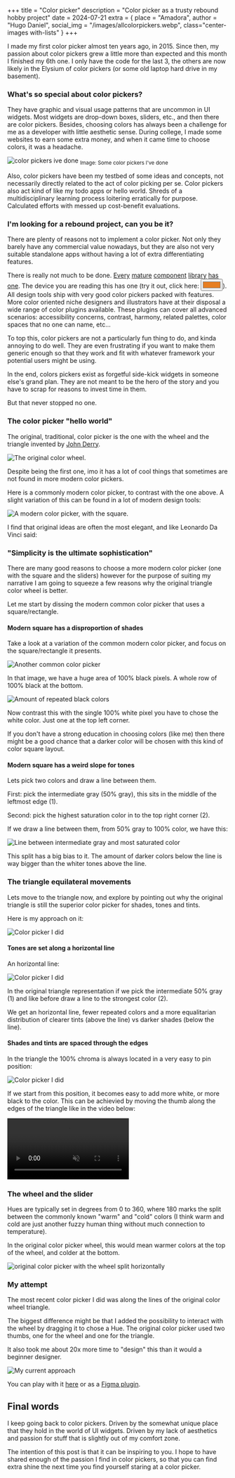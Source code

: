 +++
title = "Color picker"
description = "Color picker as a trusty rebound hobby project"
date = 2024-07-21
extra = { place = "Amadora", author = "Hugo Daniel", social_img = "/images/allcolorpickers.webp", class="center-images with-lists" }
+++

I made my first color picker almost ten years ago, in 2015. Since then, my passion about color pickers grew a little more than expected and this month I finished my 6th one. I only have the code for the last 3, the others are now likely in the Elysium of color pickers (or some old laptop hard drive in my basement).

### What's so special about color pickers?

They have graphic and visual usage patterns that are uncommon in UI widgets. Most widgets are drop-down boxes, sliders, etc., and then there are color pickers. Besides, choosing colors has always been a challenge for me as a developer with little aesthetic sense. During college, I made some websites to earn some extra money, and when it came time to choose colors, it was a headache.

![color pickers ive done](/images/allcolorpickers.webp "Some color pickers i've done")
<sub>Image: Some color pickers I've done</sub>

Also, color pickers have been my testbed of some ideas and concepts, not necessarily directly related to the act of color picking per se. Color pickers also act kind of like my todo apps or hello world.
Shreds of a multidisciplinary learning process loitering erratically for purpose. Calculated efforts with messed up cost-benefit evaluations.

### I'm looking for a rebound project, can you be it? 

There are plenty of reasons not to implement a color picker. Not only they barely have any commercial value nowadays, but they are also not very suitable standalone apps without having a lot of extra differentiating features.

There is really not much to be done. [Every](https://react-spectrum.adobe.com/react-spectrum/ColorPicker.html) [mature](https://ant.design/components/color-picker) [component](https://developer.microsoft.com/en-us/fluentui#/controls/web/colorpicker) [library](https://react-bootstrap.netlify.app/docs/forms/form-control/#color) [has](https://mui.com/material-ui/customization/color/#picking-colors) [one](https://mantine.dev/core/color-picker/). The device you are reading this has one (try it out, click here: <input type="color" value="#E67E22" />). All design tools ship with very good color pickers packed with features.
More color oriented niche designers and illustrators have at their disposal a wide range of color plugins available. These plugins can cover all advanced scenarios: accessibility concerns, contrast, harmony, related palettes, color spaces that no one can name, etc...

To top this, color pickers are not a particularly fun thing to do, and kinda annoying to do well. They are even frustrating if you want to make them generic enough so that they work and fit with whatever framework your potential users might be using.

In the end, colors pickers exist as forgetful side-kick widgets in someone else's grand plan. They are not meant to be the hero of the story and you have to scrap for reasons to invest time in them. 

But that never stopped no one.

### The color picker "hello world" 

The original, traditional, color picker is the one with the wheel and the triangle invented by [John Derry](https://www.pixlart.com/pixlart/2018/12/11/color-wheel-keeps-on-turnin).

![The original color wheel.](/images/fractal_design_painter_software.png "Fractal Design Painter 3.0. Image from https://winworldpc.com/product/fractal-design-painter/30")

Despite being the first one, imo it has a lot of cool things that sometimes are not found in more modern color pickers.

Here is a commonly modern color picker, to contrast with the one above. A slight variation of this can be found in a lot of modern design tools:

![A modern color picker, with the square.](/images/colorpicker1.png)  

I find that original ideas are often the most elegant, and like Leonardo Da Vinci said:

### "Simplicity is the ultimate sophistication" 

There are many good reasons to choose a more modern color picker (one with the square and the sliders) however for the purpose of suiting my narrative I am going to squeeze a few reasons why the original triangle color wheel is better. 

Let me start by dissing the modern common color picker that uses a square/rectangle.

#### Modern square has a disproportion of shades

Take a look at a variation of the common modern color picker, and focus on the square/rectangle it presents. 

![Another common color picker](/images/colorpicker2.png)  

In that image, we have a huge area of 100% black pixels. A whole row of 100% black at the bottom. 

![Amount of repeated black colors](/images/colorpicker2a.png)

Now contrast this with the single 100% white pixel you have to chose the white color. Just one at the top left corner.

If you don't have a strong education in choosing colors (like me) then there might be a good chance that a darker color will be chosen with this kind of color square layout.  

#### Modern square has a weird slope for tones

Lets pick two colors and draw a line between them.

First: pick the intermediate gray (50% gray), this sits in the middle of the leftmost edge (1).

Second: pick the highest saturation color in to the top right corner (2).

If we draw a line between them, from 50% gray to 100% color, we have this:

![Line between intermediate gray and most saturated color](/images/colorpicker2b.png)

This split has a big bias to it. The amount of darker colors below the line is way bigger than the whiter tones above the line.

### The triangle equilateral movements

Lets move to the triangle now, and explore by pointing out why the original triangle is still the superior color picker for shades, tones and tints. 

Here is my approach on it:

![Color picker I did](/images/mycolorpicker1.png)

#### Tones are set along a horizontal line

An horizontal line:

![Color picker I did](/images/mycolorpicker1a.png)

In the original triangle representation if we pick the intermediate 50% gray (1) and like before draw a line to the strongest color (2). 

We get an horizontal line, fewer repeated colors and a more equalitarian distribution of clearer tints (above the line) vs darker shades (below the line).

#### Shades and tints are spaced through the edges

In the triangle the 100% chroma is always located in a very easy to pin position: 

![Color picker I did](/images/mycolorpicker2.png)

If we start from this position, it becomes easy to add more white, or more black to the color. This can be achievied by moving the thumb along the edges of the triangle like in the video below:

<video autoplay="autoplay" muted loop preload width="55%" playsinline>
  <source src="/videos/shadestints.webm" type="video/webm">
  <source src="/videos/shadestints.mp4" type="video/mp4">
</video>

### The wheel and the slider

Hues are typically set in degrees from 0 to 360, where 180 marks the split between the commonly known "warm" and "cold" colors (I think warm and cold are just another fuzzy human thing without much connection to temperature).

In the original color picker wheel, this would mean warmer colors at the top of the wheel, and colder at the bottom.

![original color picker with the wheel split horizontally](/images/originalcolorpicker.png)

### My attempt

The most recent color picker I did was along the lines of the original color wheel triangle.

The biggest difference might be that I added the possibility to interact with the wheel by dragging it to chose a Hue. The original color picker used two thumbs, one for the wheel and one for the triangle.

It also took me about 20x more time to "design" this than it would a beginner designer.

![My current approach](/images/mycolorpickerfull.png)

You can play with it [here](/pages/color-picker-pro/color-picker.html) or as a [Figma plugin](https://www.figma.com/community/plugin/1382041838227127919/color-picker-pro).

## Final words

I keep going back to color pickers. Driven by the somewhat unique place that they hold in the world of UI widgets. Driven by my lack of aesthetics and passion for stuff that is slightly out of my comfort zone.

The intention of this post is that it can be inspiring to you. I hope to have shared enough of the passion I find in color pickers, so that you can find extra shine the next time you find yourself staring at a color picker.
